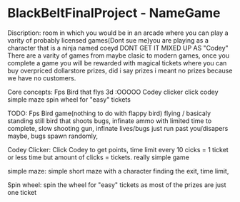 # BlackBeltFinalProject - NameGame

Discription:
room in which you would be in an arcade where you can play a varity of probably licensed games(Dont sue me)you are playing as a character that is a ninja named coeyd DONT GET IT MIXED UP AS "Codey" There are a varity of games from maybe clasic to modern games, once you complete a game you will be rewarded with magical tickets where you can buy overpriced dollarstore prizes, did i say prizes i meant no prizes because we have no customers. 

Core concepts: 
Fps Bird that flys 3d :OOOOO
Codey clicker click codey
simple maze
spin wheel for "easy" tickets


TODO:
Fps Bird game(nothing to do with flappy bird) flying / basicaly standing still bird that shoots bugs, infinate ammo with limited time to complete, slow shooting gun, infinate lives/bugs just run past you/disapers maybe, bugs spawn randomly,

Codey Clicker:
Click Codey to get points, time limit every 10 cicks = 1 ticket or less time but amount of clicks = tickets. really simple game

simple maze: simple short maze with a character finding the exit, time limit,

Spin wheel: spin the wheel for "easy" tickets as most of the prizes are just one ticket
